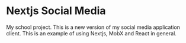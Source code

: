 # Nextjs Social Media

My school project. This is a new version of my social media application client. This is an example of using Nextjs, MobX and React in general.
